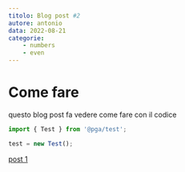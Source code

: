 ```yaml
---
titolo: Blog post #2
autore: antonio
data: 2022-08-21
categorie:
    - numbers
    - even
---
```


# Come fare

questo blog post fa vedere come fare con il codice

```js
import { Test } from '@pga/test';

test = new Test();
```

[post 1](/blog/1)